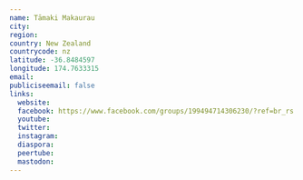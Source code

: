 ```yaml
---
name: Tāmaki Makaurau
city:
region:
country: New Zealand
countrycode: nz
latitude: -36.8484597
longitude: 174.7633315
email:
publiciseemail: false
links:
  website:
  facebook: https://www.facebook.com/groups/199494714306230/?ref=br_rs
  youtube:
  twitter:
  instagram:
  diaspora:
  peertube:
  mastodon:
---
```

